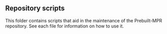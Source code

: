 ## Repository scripts
This folder contains scripts that aid in the maintenance of the Prebuilt-MPR repository. See each file for information on how to use it.
